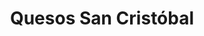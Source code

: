 ---
title: "Quesos San Cristóbal"
url: /san-cristobal-de-las-casas/quesos-san-cristobal/
shop: Käse
---